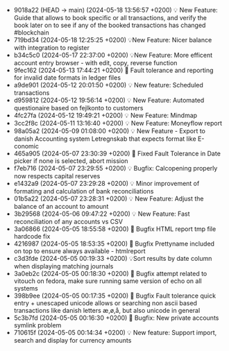 * 9018a22 (HEAD -> main) (2024-05-18 13:56:57 +0200) 💡 New Feature: Guide that allows to book specific or all transactions, and verify the book later on to see if any of the booked transactions has changed #blockchain
* 719bd34 (2024-05-18 12:25:25 +0200) 💡New Feature: Nicer balance with integration to register
* b34c5c0 (2024-05-17 22:37:00 +0200) 💡New Feature: More efficent account entry browser - with edit, copy, reverse function
* 9fec162 (2024-05-13 17:44:21 +0200) 🐛 Fault tolerance and reporting for invalid date formats in ledger files
* a9de901 (2024-05-12 20:01:50 +0200) 💡 New feature: Scheduled transactions
* d959812 (2024-05-12 19:56:14 +0200) 💡 New Feature: Automated questionaire based on fejlkonto to customers
* 4fc27fa (2024-05-12 19:49:21 +0200) 💡 New Feature: Mindmap
* 3cc2f8c (2024-05-11 13:16:40 +0200) 💡 New Feature: Moneyflow report
* 98a05a2 (2024-05-09 01:08:00 +0200) 💡 New Feature - Export to danish Accounting system Letregnskab that expects format like E-conomic
* 465a905 (2024-05-07 23:30:39 +0200) 🐛 Fixed Fault Tolerance in Date picker if none is selected, abort mission
* f7eb716 (2024-05-07 23:29:55 +0200) 💡 Bugfix: Calcopening properly now respects capital reserves
* e1432a9 (2024-05-07 23:29:28 +0200) 💡 Minor improvement of formating and calculation of bank reconciliations
* 01b5a22 (2024-05-07 23:28:31 +0200) 💡 New Feature: Adjust the balance of an account to amount
* 3b29568 (2024-05-06 09:47:22 +0200) 💡 New Feature: Fast reconciliation of any accounts vs CSV
* 3a06866 (2024-05-05 18:55:58 +0200) 🐛 Bugfix HTML report tmp file hardcode fix
* 4216987 (2024-05-05 18:53:35 +0200) 🐛 Bugfix Prettyname included on top to ensure always available - htmlreport
* c3d3fde (2024-05-05 00:19:33 +0200) 💡Sort results by date column when displaying matching journals
* 3a0eb2c (2024-05-05 00:18:30 +0200) 🐛 Bugfix attempt related to vitouch on fedora, make sure running same version of echo on all systems
* 398b9ee (2024-05-05 00:17:35 +0200) 🐛 Bugfix Fault tolerance quick entry + unescaped unicode allows or searching non ascii based transactions like danish letters æ,ø,å, but also unicode in general
* 5c3b7fd (2024-05-05 00:16:30 +0200) 🐛 Bugfix: New private accounts symlink problem
* 710615f (2024-05-05 00:14:34 +0200) 💡 New feature: Support import, search and display for currency amounts
